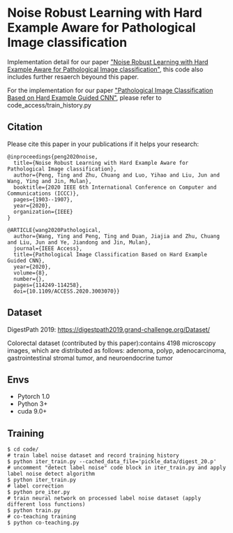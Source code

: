 # Noise Robust Learning with Hard Example Aware for Pathological Image classification

Implementation detail for our paper ["Noise Robust Learning with Hard Example Aware for Pathological Image classification"](https://ieeexplore.ieee.org/abstract/document/9344937), this code also includes further resaerch beyound this paper.

For the implementation for our paper ["Pathological Image Classification Based on Hard Example Guided CNN"](https://ieeexplore.ieee.org/abstract/document/9119412), please refer to code_access/train_history.py

## Citation

Please cite this paper in your publications if it helps your research:

```
@inproceedings{peng2020noise,
  title={Noise Robust Learning with Hard Example Aware for Pathological Image classification},
  author={Peng, Ting and Zhu, Chuang and Luo, Yihao and Liu, Jun and Wang, Ying and Jin, Mulan},
  booktitle={2020 IEEE 6th International Conference on Computer and Communications (ICCC)},
  pages={1903--1907},
  year={2020},
  organization={IEEE}
}
```

```
@ARTICLE{wang2020Pathological,  
  author={Wang, Ying and Peng, Ting and Duan, Jiajia and Zhu, Chuang and Liu, Jun and Ye, Jiandong and Jin, Mulan},  
  journal={IEEE Access},   
  title={Pathological Image Classification Based on Hard Example Guided CNN},   
  year={2020},  
  volume={8},  
  number={},  
  pages={114249-114258},  
  doi={10.1109/ACCESS.2020.3003070}}
```

## Dataset
DigestPath 2019:
https://digestpath2019.grand-challenge.org/Dataset/

Colorectal dataset (contributed by this paper):contains 4198 microscopy images, which are distributed as follows: adenoma, polyp, adenocarcinoma, gastrointestinal stromal tumor, and neuroendocrine tumor

## Envs
- Pytorch 1.0
- Python 3+
- cuda 9.0+

## Training
```
$ cd code/
# train label noise dataset and record training history
$ python iter_train.py --cached_data_file='pickle_data/digest_20.p'
# uncomment "detect label noise" code block in iter_train.py and apply label noise detect algorithm
$ python iter_train.py 
# label correction
$ python pre_iter.py
# train neural network on processed label noise dataset (apply different loss functions)
$ python train.py
# co-teaching training
$ python co-teaching.py
```

